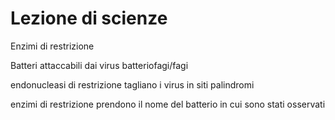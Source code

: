 # Lezione di scienze

Enzimi di restrizione

Batteri attaccabili dai virus
batteriofagi/fagi


endonucleasi di restrizione tagliano i virus in siti palindromi

enzimi di restrizione prendono il nome del batterio in cui sono stati osservati
<!--stackedit_data:
eyJoaXN0b3J5IjpbMjQ2NTI0NzA2LC0xNTI3MjY3MjgzLDc2Nz
c3NDYyNF19
-->